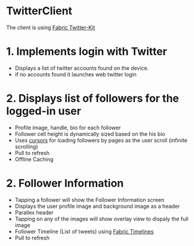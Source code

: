 # TwitterClient

The client is using <a href="https://docs.fabric.io/apple/twitter/overview.html">Fabric Twitter-Kit</a>
<h1>1. Implements login with Twitter</h1>
<ul>
  <li>Displays a list of twitter accounts found on the device.</li>
  <li>if no accounts found it launches web twitter login</li>
</ul>
<h1>2. Displays list of followers for the logged-in user</h1>
<ul>
  <li>Profile image, handle, bio for each follower</li>
  <li>Follower cell height is dynamically sized based on the his bio</li>
  <li>Uses <a href="https://dev.twitter.com/overview/api/cursoring">cursors</a> for loading followers by pages as the user scroll (infinite scrolling)</li>
  <li>Pull to refresh</li>
  <li>Offline Caching</li>
</ul>
<h1>2. Follower Information</h1>
<ul>
  <li>Tapping a follower will show the Follower Information screen</li>
  <li>Displays the user profile image and background image as a header</li>
  <li>Parallex header</li>
  <li>Tapping on any of the images will show overlay view to dispaly the full image</li>
  <li>Follower Timeline (List of tweets) using <a href="https://docs.fabric.io/apple/twitter/show-timelines.html">Fabric Timelines</a> </li>
  <li>Pull to refresh</li>
</ul>
